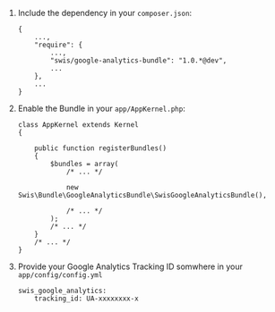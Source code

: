 

1. Include the dependency in your ```composer.json```:
    ```
    {
        ...,
        "require": {
            ...,
            "swis/google-analytics-bundle": "1.0.*@dev",
            ...
        },
        ...
    }
    ```
2. Enable the Bundle in your ```app/AppKernel.php```:
    ```
    class AppKernel extends Kernel
    {

        public function registerBundles()
        {
            $bundles = array(
                /* ... */

                new Swis\Bundle\GoogleAnalyticsBundle\SwisGoogleAnalyticsBundle(),

                /* ... */
            );
            /* ... */
        }
        /* ... */
    }
    ```
3. Provide your Google Analytics Tracking ID somwhere in your ```app/config/config.yml```
    ```
    swis_google_analytics:
        tracking_id: UA-xxxxxxxx-x
    ```
